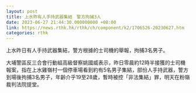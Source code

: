 ```yaml
---
layout: post
title: 上水昨有人手持武器集結　警方拘捕3人
date: 2023-06-27 21:44:30.000000000 +08:00
link: https://news.rthk.hk/rthk/ch/component/k2/1706526-20230627.htm
categories: rthk
---
```


上水昨日有人手持武器集結，警方根據的士司機的舉報，拘捕3名男子。

大埔警區反三合會行動組高級督察姚國威表示，昨日零晨約12時半接獲的士司機報案，指在上水雞嶺村一個停車場看到約有5名男子集結，部份人手持武器，警方到場後拘捕3名男子，年齡介乎19至28歲，暫時被控「非法集結」罪，明天在粉嶺裁判法院提堂。
